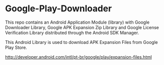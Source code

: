 # Google-Play-Downloader
This repo contains an Android Application Module (library) with Google Downloader Library, Google APK Expansion Zip Library 
and Google License Verification Library distributed through the Android SDK Manager.

This Android Library is used to download APK Expansion Files from Google Play Store.

http://developer.android.com/intl/pt-br/google/play/expansion-files.html

